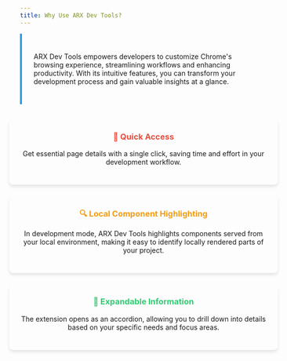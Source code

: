 ```yaml
---
title: Why Use ARX Dev Tools?
---
```


<div class="intro-block">
  <p>ARX Dev Tools empowers developers to customize Chrome's browsing experience, streamlining workflows and enhancing productivity. With its intuitive features, you can transform your development process and gain valuable insights at a glance.</p>
</div>

<div class="features-container">
  <div class="feature-card">
    <h3 class="feature-title title-one">🚀 Quick Access</h3>
    <p>Get essential page details with a single click, saving time and effort in your development workflow.</p>
  </div>

  <div class="feature-card">
    <h3 class="feature-title title-two">🔍 Local Component Highlighting</h3>
    <p>In development mode, ARX Dev Tools highlights components served from your local environment, making it easy to identify locally rendered parts of your project.</p>
  </div>

  <div class="feature-card">
    <h3 class="feature-title title-three">🔽 Expandable Information</h3>
    <p>The extension opens as an accordion, allowing you to drill down into details based on your specific needs and focus areas.</p>
  </div>
</div>

<style>
  /* Intro Block Styling */
  .intro-block {
    background-color: transparent;
    border-left: 4px solid #3498db;
    padding: 1.5rem;
    margin-bottom: 2rem;
    border-radius: 0 0.5rem 0.5rem 0;
  }

  /* Features Container Styling */
  .features-container {
    display: flex;
    flex-direction: column;
    align-items: center;
    gap: 1.5rem;
    margin-bottom: 2rem;
  }

  /* Feature Card Styling */
  .feature-card {
    width: 100%;
    max-width: 500px;
    background-color: transparent;
    border-radius: 0.5rem;
    padding: 1.5rem;
    box-shadow: 0 4px 6px rgba(0, 0, 0, 0.1);
    transition: transform 0.3s ease;
    text-align: center;
  }

  .feature-card:hover {
    transform: translateY(-5px);
  }

  .feature-card h3 {
    margin-top: 0;
  }

  /* Feature Title Colors */
  .title-one {
    color: #e74c3c; /* Red */
  }

  .title-two {
    color: #f39c12; /* Orange */
  }

  .title-three {
    color: #2ecc71; /* Green */
  }

  /* Call to Action Block Styling */
  .cta-block {
    background-color: transparent;
    color: #ffffff;
    padding: 2rem;
    border-radius: 0.5rem;
    text-align: center;
  }

  .cta-button {
    display: inline-block;
    background-color: transparent;
    color: #3498db;
    padding: 0.75rem 1.5rem;
    border-radius: 2rem;
    text-decoration: none;
    font-weight: bold;
    margin-top: 1rem;
    transition: background-color 0.3s ease, color 0.3s ease;
  }

  .cta-button:hover {
    background-color: #2c3e50;
    color: #ffffff;
  }
</style>

